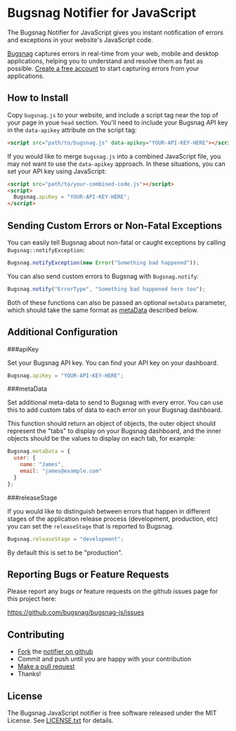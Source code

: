 Bugsnag Notifier for JavaScript
===============================

The Bugsnag Notifier for JavaScript gives you instant notification of errors and
exceptions in your website's JavaScript code.

[Bugsnag](https://bugsnag.com) captures errors in real-time from your web, 
mobile and desktop applications, helping you to understand and resolve them 
as fast as possible. [Create a free account](https://bugsnag.com) to start 
capturing errors from your applications.


How to Install
--------------

Copy `bugsnag.js` to your website, and include a script tag near the top of 
your page in youe `head` section. You'll need to include your Bugsnag API
key in the `data-apikey` attribute on the script tag:

```html
<script src="path/to/bugsnag.js" data-apikey="YOUR-API-KEY-HERE"></script>
```

If you would like to merge `bugsnag.js` into a combined JavaScript file,
you may not want to use the `data-apikey` approach.
In these situations, you can set your API key using JavaScript:

```html
<script src="path/to/your-combined-code.js"></script>
<script>
  Bugsnag.apiKey = "YOUR-API-KEY-HERE";
</script>
```


Sending Custom Errors or Non-Fatal Exceptions
---------------------------------------------

You can easily tell Bugsnag about non-fatal or caught exceptions by 
calling `Bugsnag::notifyException`:

```javascript
Bugsnag.notifyException(new Error("Something bad happened"));
```

You can also send custom errors to Bugsnag with `Bugsnag.notify`:

```javascript
Bugsnag.notify("ErrorType", "Something bad happened here too");
```

Both of these functions can also be passed an optional `metaData` parameter,
which should take the same format as [metaData](#metaData) described below.


Additional Configuration
------------------------

###apiKey

Set your Bugsnag API key. You can find your API key on your dashboard.

```javascript
Bugsnag.apiKey = "YOUR-API-KEY-HERE";
```

###metaData

Set additional meta-data to send to Bugsnag with every error. You can use this
to add custom tabs of data to each error on your Bugsnag dashboard.

This function should return an object of objects, the outer object should 
represent the "tabs" to display on your Bugsnag dashboard, and the inner
objects should be the values to display on each tab, for example:

```javascript
Bugsnag.metaData = {
  user: {
    name: "James",
    email: "james@example.com"
  }
};
```

###releaseStage

If you would like to distinguish between errors that happen in different
stages of the application release process (development, production, etc)
you can set the `releaseStage` that is reported to Bugsnag.

```javascript
Bugsnag.releaseStage = "development";
```
    
By default this is set to be "production".


Reporting Bugs or Feature Requests
----------------------------------

Please report any bugs or feature requests on the github issues page for this
project here:

<https://github.com/bugsnag/bugsnag-js/issues>


Contributing
------------

-   [Fork](https://help.github.com/articles/fork-a-repo) the [notifier on github](https://github.com/bugsnag/bugsnag-js)
-   Commit and push until you are happy with your contribution
-   [Make a pull request](https://help.github.com/articles/using-pull-requests)
-   Thanks!


License
-------

The Bugsnag JavaScript notifier is free software released under the MIT License. 
See [LICENSE.txt](https://github.com/bugsnag/bugsnag-js/blob/master/LICENSE.txt) for details.
